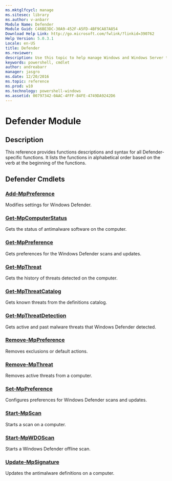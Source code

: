 ```yaml
---
ms.mktglfcycl: manage
ms.sitesec: library
ms.author: v-anbarr
Module Name: Defender
Module Guid: C46BE3DC-30A9-452F-A5FD-4BF9CA87A854
Download Help Link: http://go.microsoft.com/fwlink/?linkid=390762
Help Version: 5.0.3.1
Locale: en-US
title: Defender
ms.reviewer:
description: Use this topic to help manage Windows and Windows Server technologies with Windows PowerShell.
keywords: powershell, cmdlet
author: andreabarr
manager: jasgro
ms.date: 12/20/2016
ms.topic: reference
ms.prod: w10
ms.technology: powershell-windows
ms.assetid: 00797342-0AAC-4FFF-84FE-4749DA9242D6
---
```


# Defender Module
## Description
This reference provides functions descriptions and syntax for all Defender-specific functions. 
It lists the functions in alphabetical order based on the verb at the beginning of the functions.

## Defender Cmdlets
### [Add-MpPreference](./Add-MpPreference.md)
Modifies settings for Windows Defender.

### [Get-MpComputerStatus](./Get-MpComputerStatus.md)
Gets the status of antimalware software on the computer.

### [Get-MpPreference](./Get-MpPreference.md)
Gets preferences for the Windows Defender scans and updates.

### [Get-MpThreat](./Get-MpThreat.md)
Gets the history of threats detected on the computer.

### [Get-MpThreatCatalog](./Get-MpThreatCatalog.md)
Gets known threats from the definitions catalog.

### [Get-MpThreatDetection](./Get-MpThreatDetection.md)
Gets active and past malware threats that Windows Defender detected.

### [Remove-MpPreference](./Remove-MpPreference.md)
Removes exclusions or default actions.

### [Remove-MpThreat](./Remove-MpThreat.md)
Removes active threats from a computer.

### [Set-MpPreference](./Set-MpPreference.md)
Configures preferences for Windows Defender scans and updates.

### [Start-MpScan](./Start-MpScan.md)
Starts a scan on a computer.

### [Start-MpWDOScan](./Start-MpWDOScan.md)
Starts a Windows Defender offline scan.

### [Update-MpSignature](./Update-MpSignature.md)
Updates the antimalware definitions on a computer.


